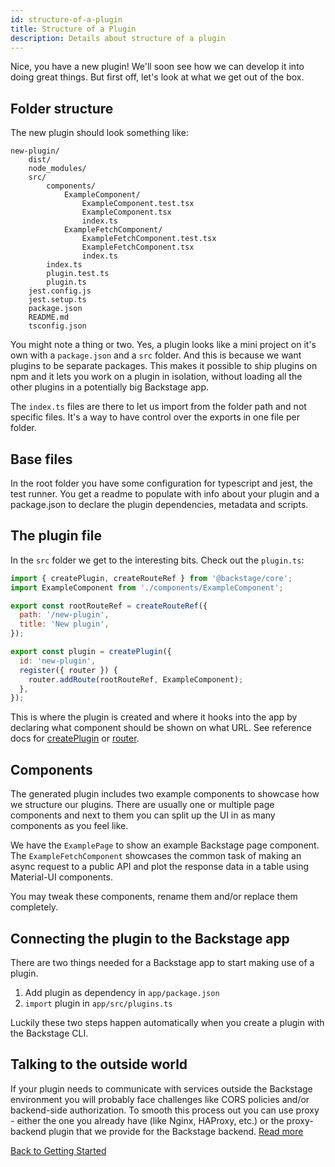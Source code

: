 ```yaml
---
id: structure-of-a-plugin
title: Structure of a Plugin
description: Details about structure of a plugin
---
```


Nice, you have a new plugin! We'll soon see how we can develop it into doing
great things. But first off, let's look at what we get out of the box.

## Folder structure

The new plugin should look something like:

```
new-plugin/
    dist/
    node_modules/
    src/
        components/
            ExampleComponent/
                ExampleComponent.test.tsx
                ExampleComponent.tsx
                index.ts
            ExampleFetchComponent/
                ExampleFetchComponent.test.tsx
                ExampleFetchComponent.tsx
                index.ts
        index.ts
        plugin.test.ts
        plugin.ts
    jest.config.js
    jest.setup.ts
    package.json
    README.md
    tsconfig.json
```

You might note a thing or two. Yes, a plugin looks like a mini project on it's
own with a `package.json` and a `src` folder. And this is because we want
plugins to be separate packages. This makes it possible to ship plugins on npm
and it lets you work on a plugin in isolation, without loading all the other
plugins in a potentially big Backstage app.

The `index.ts` files are there to let us import from the folder path and not
specific files. It's a way to have control over the exports in one file per
folder.

## Base files

In the root folder you have some configuration for typescript and jest, the test
runner. You get a readme to populate with info about your plugin and a
package.json to declare the plugin dependencies, metadata and scripts.

## The plugin file

In the `src` folder we get to the interesting bits. Check out the `plugin.ts`:

```jsx
import { createPlugin, createRouteRef } from '@backstage/core';
import ExampleComponent from './components/ExampleComponent';

export const rootRouteRef = createRouteRef({
  path: '/new-plugin',
  title: 'New plugin',
});

export const plugin = createPlugin({
  id: 'new-plugin',
  register({ router }) {
    router.addRoute(rootRouteRef, ExampleComponent);
  },
});
```

This is where the plugin is created and where it hooks into the app by declaring
what component should be shown on what URL. See reference docs for
[createPlugin](../reference/createPlugin.md) or
[router](../reference/createPlugin-router.md).

## Components

The generated plugin includes two example components to showcase how we
structure our plugins. There are usually one or multiple page components and
next to them you can split up the UI in as many components as you feel like.

We have the `ExamplePage` to show an example Backstage page component. The
`ExampleFetchComponent` showcases the common task of making an async request to
a public API and plot the response data in a table using Material-UI components.

You may tweak these components, rename them and/or replace them completely.

## Connecting the plugin to the Backstage app

There are two things needed for a Backstage app to start making use of a plugin.

1. Add plugin as dependency in `app/package.json`
2. `import` plugin in `app/src/plugins.ts`

Luckily these two steps happen automatically when you create a plugin with the
Backstage CLI.

## Talking to the outside world

If your plugin needs to communicate with services outside the Backstage
environment you will probably face challenges like CORS policies and/or
backend-side authorization. To smooth this process out you can use proxy -
either the one you already have (like Nginx, HAProxy, etc.) or the proxy-backend
plugin that we provide for the Backstage backend.
[Read more](https://github.com/backstage/backstage/blob/master/plugins/proxy-backend/README.md)

[Back to Getting Started](../README.md)

